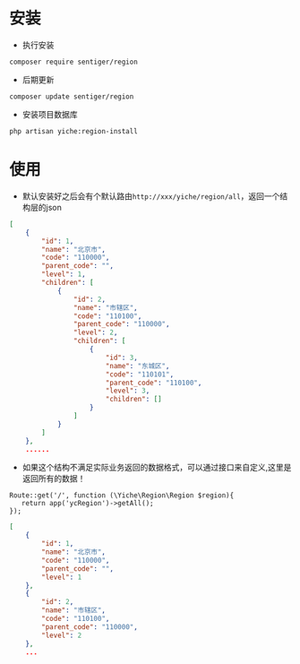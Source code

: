 # 安装

- 执行安装
 
`composer require sentiger/region`
- 后期更新

`composer update sentiger/region`

- 安装项目数据库

`php artisan yiche:region-install`

# 使用
- 默认安装好之后会有个默认路由`http://xxx/yiche/region/all`，返回一个结构层的json

```json
[
    {
        "id": 1,
        "name": "北京市",
        "code": "110000",
        "parent_code": "",
        "level": 1,
        "children": [
            {
                "id": 2,
                "name": "市辖区",
                "code": "110100",
                "parent_code": "110000",
                "level": 2,
                "children": [
                    {
                        "id": 3,
                        "name": "东城区",
                        "code": "110101",
                        "parent_code": "110100",
                        "level": 3,
                        "children": []
                    }                 
                ]
            }
        ]
    },
    ......
```
- 如果这个结构不满足实际业务返回的数据格式，可以通过接口来自定义,这里是返回所有的数据！

```
Route::get('/', function (\Yiche\Region\Region $region){
   return app('ycRegion')->getAll();
});
```

```json
[
    {
        "id": 1,
        "name": "北京市",
        "code": "110000",
        "parent_code": "",
        "level": 1
    },
    {
        "id": 2,
        "name": "市辖区",
        "code": "110100",
        "parent_code": "110000",
        "level": 2
    },
    ...
```